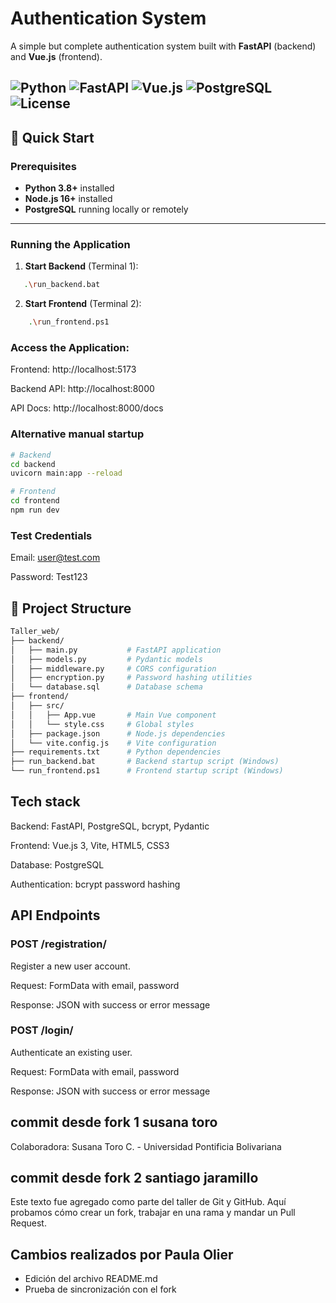 # Authentication System

A simple but complete authentication system built with **FastAPI** (backend) and **Vue.js** (frontend).

![Python](https://img.shields.io/badge/Python-3.8+-blue?logo=python) 
![FastAPI](https://img.shields.io/badge/FastAPI-0.116+-teal?logo=fastapi) 
![Vue.js](https://img.shields.io/badge/Vue.js-3-green?logo=vue.js) 
![PostgreSQL](https://img.shields.io/badge/PostgreSQL-15-blue?logo=postgresql) 
![License](https://img.shields.io/badge/license-MIT-lightgrey)
---

## 🚀 Quick Start

### Prerequisites
- **Python 3.8+** installed  
- **Node.js 16+** installed  
- **PostgreSQL** running locally or remotely  

---

### Running the Application

1. **Start Backend** (Terminal 1):
```bash
   .\run_backend.bat
```

2. **Start Frontend** (Terminal 2):
```bash
    .\run_frontend.ps1
```

### Access the Application:

Frontend: http://localhost:5173

Backend API: http://localhost:8000

API Docs: http://localhost:8000/docs

### Alternative manual startup
```bash
# Backend
cd backend
uvicorn main:app --reload

# Frontend
cd frontend
npm run dev
```

### Test Credentials
Email: user@test.com

Password: Test123

## 📁 Project Structure
```bash
Taller_web/
├── backend/
│   ├── main.py           # FastAPI application
│   ├── models.py         # Pydantic models
│   ├── middleware.py     # CORS configuration
│   ├── encryption.py     # Password hashing utilities
│   └── database.sql      # Database schema
├── frontend/
│   ├── src/
│   │   ├── App.vue       # Main Vue component
│   │   └── style.css     # Global styles
│   ├── package.json      # Node.js dependencies
│   └── vite.config.js    # Vite configuration
├── requirements.txt      # Python dependencies
├── run_backend.bat       # Backend startup script (Windows)
└── run_frontend.ps1      # Frontend startup script (Windows)
```
## Tech stack
Backend: FastAPI, PostgreSQL, bcrypt, Pydantic

Frontend: Vue.js 3, Vite, HTML5, CSS3

Database: PostgreSQL

Authentication: bcrypt password hashing

## API Endpoints
### POST /registration/

Register a new user account.

Request: FormData with email, password

Response: JSON with success or error message

### POST /login/

Authenticate an existing user.


Request: FormData with email, password

Response: JSON with success or error message


## commit desde fork 1 susana toro  
Colaboradora: Susana Toro C. - Universidad Pontificia Bolivariana

## commit desde fork 2 santiago jaramillo
Este texto fue agregado como parte del taller de Git y GitHub.
Aquí probamos cómo crear un fork, trabajar en una rama y mandar un Pull Request.

## Cambios realizados por Paula Olier
- Edición del archivo README.md
- Prueba de sincronización con el fork
